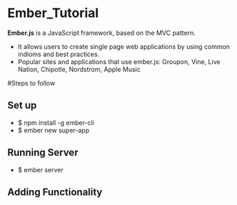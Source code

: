 # Ember_Tutorial

**Ember.js** is a JavaScript framework, based on the MVC pattern. 
- It allows users to create single page web applications by using common indioms and best practices.
- Popular sites and applications that use ember.js: Groupon, Vine, Live Nation, Chipotle, Nordstrom, Apple Music

#Steps to follow

## Set up  
- $ npm install -g ember-cli
- $ ember new super-app

## Running Server 
- $ ember server

## Adding Functionality
